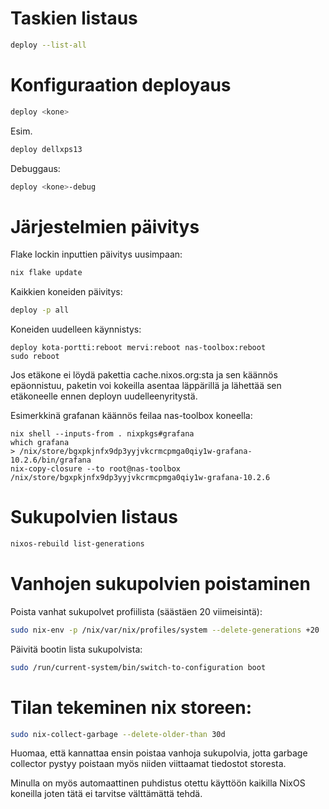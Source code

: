 # Taskien listaus

```bash
deploy --list-all
```

# Konfiguraation deployaus

```bash
deploy <kone>
```

Esim.

```bash
deploy dellxps13
```

Debuggaus:

```bash
deploy <kone>-debug
```

# Järjestelmien päivitys

Flake lockin inputtien päivitys uusimpaan:
```bash
nix flake update
```

Kaikkien koneiden päivitys:
```bash
deploy -p all
```

Koneiden uudelleen käynnistys:
```
deploy kota-portti:reboot mervi:reboot nas-toolbox:reboot
sudo reboot
```

Jos etäkone ei löydä pakettia cache.nixos.org:sta ja sen käännös epäonnistuu, paketin voi kokeilla asentaa läppärillä ja lähettää sen etäkoneelle ennen deployn uudelleenyritystä.

Esimerkkinä grafanan käännös feilaa nas-toolbox koneella:
```
nix shell --inputs-from . nixpkgs#grafana
which grafana
> /nix/store/bgxpkjnfx9dp3yyjvkcrmcpmga0qiy1w-grafana-10.2.6/bin/grafana
nix-copy-closure --to root@nas-toolbox /nix/store/bgxpkjnfx9dp3yyjvkcrmcpmga0qiy1w-grafana-10.2.6
```

# Sukupolvien listaus

```bash
nixos-rebuild list-generations
```

# Vanhojen sukupolvien poistaminen

Poista vanhat sukupolvet profiilista (säästäen 20 viimeisintä):
```bash
sudo nix-env -p /nix/var/nix/profiles/system --delete-generations +20
```

Päivitä bootin lista sukupolvista:
```bash
sudo /run/current-system/bin/switch-to-configuration boot
```

# Tilan tekeminen nix storeen:

```bash
sudo nix-collect-garbage --delete-older-than 30d
```
Huomaa, että kannattaa ensin poistaa vanhoja sukupolvia, jotta garbage collector pystyy poistaan myös niiden viittaamat tiedostot storesta.

Minulla on myös automaattinen puhdistus otettu käyttöön kaikilla NixOS koneilla joten tätä ei tarvitse välttämättä tehdä.
